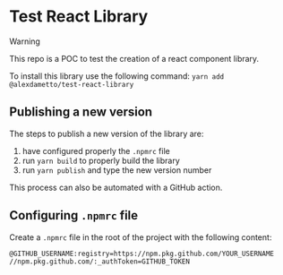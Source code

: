 # Test React Library

> [!WARNING]
> This repo is a POC to test the creation of a react component library.

To install this library use the following command: `yarn add @alexdametto/test-react-library`

## Publishing a new version
The steps to publish a new version of the library are:
1. have configured properly the `.npmrc` file
2. run `yarn build` to properly build the library
3. run `yarn publish` and type the new version number

This process can also be automated with a GitHub action.

## Configuring `.npmrc` file
Create a `.npmrc` file in the root of the project with the following content:
```
@GITHUB_USERNAME:registry=https://npm.pkg.github.com/YOUR_USERNAME
//npm.pkg.github.com/:_authToken=GITHUB_TOKEN
```
